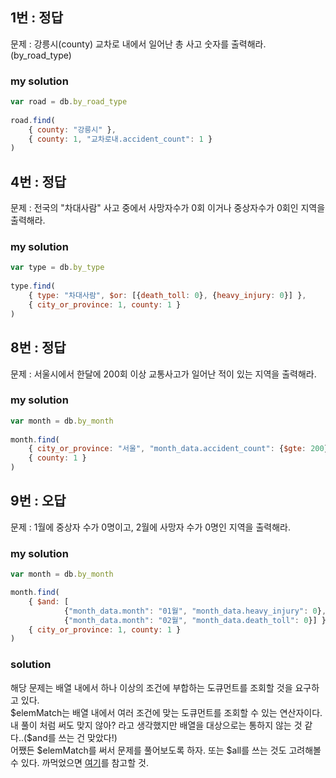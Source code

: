 ## 1번 : 정답
문제 : 강릉시(county) 교차로 내에서 일어난 총 사고 숫자를 출력해라. (by_road_type)

### my solution

```javascript
var road = db.by_road_type
        
road.find(
    { county: "강릉시" }, 
    { county: 1, "교차로내.accident_count": 1 }
)
```

## 4번 : 정답
문제 : 전국의 "차대사람" 사고 중에서 사망자수가 0회 이거나 중상자수가 0회인 지역을 출력해라.

### my solution

```javascript
var type = db.by_type
        
type.find(
    { type: "차대사람", $or: [{death_toll: 0}, {heavy_injury: 0}] }, 
    { city_or_province: 1, county: 1 }
)
```

## 8번 : 정답
문제 : 서울시에서 한달에 200회 이상 교통사고가 일어난 적이 있는 지역을 출력해라.

### my solution

```javascript
var month = db.by_month
        
month.find(
    { city_or_province: "서울", "month_data.accident_count": {$gte: 200} }, 
    { county: 1 }
)
```

## 9번 : 오답
문제 : 1월에 중상자 수가 0명이고, 2월에 사망자 수가 0명인 지역을 출력해라.

### my solution

```javascript
var month = db.by_month

month.find(
    { $and: [
            {"month_data.month": "01월", "month_data.heavy_injury": 0}, 
            {"month_data.month": "02월", "month_data.death_toll": 0}] }, 
    { city_or_province: 1, county: 1 }
)
```

### solution
<p>
해당 문제는 배열 내에서 하나 이상의 조건에 부합하는 도큐먼트를 조회할 것을 요구하고 있다.<br />
$elemMatch는 배열 내에서 여러 조건에 맞는 도큐먼트를 조회할 수 있는 연산자이다.<br />
내 풀이 처럼 써도 맞지 않아? 라고 생각했지만 배열을 대상으로는 통하지 않는 것 같다..($and를 쓰는 건 맞았다!)<br />
어쨌든 $elemMatch를 써서 문제를 풀어보도록 하자. 또는 $all를 쓰는 것도 고려해볼 수 있다.
까먹었으면 <a href="https://github.com/TaekGeunLee/study_MongoDB/tree/master/B1/13">여기</a>를 참고할 것.
</p>


